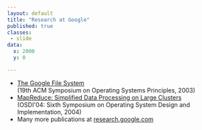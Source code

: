 ```yaml
---
layout: default
title: "Research at Google"
published: true
classes:
 - slide
data:
  x: 2000
  y: 0

---
```


* [The Google File System](http://research.google.com/archive/gfs.html)<br />(19th ACM Symposium on Operating Systems Principles, 2003)
* [MapReduce: Simplified Data Processing on Large Clusters](http://research.google.com/archive/mapreduce-osdi04.pdf)<br />(OSDI'04: Sixth Symposium on Operating System Design and Implementation, 2004)
* Many more publications at [research.google.com](http://research.google.com)

